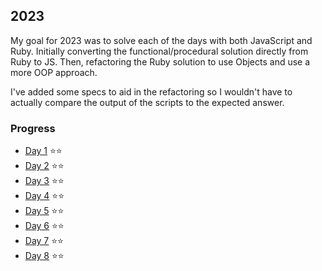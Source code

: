 ## 2023
My goal for 2023 was to solve each of the days with both JavaScript and Ruby. Initially converting the functional/procedural solution directly from Ruby to JS. Then, refactoring the Ruby solution to use Objects and use a more OOP approach.

I've added some specs to aid in the refactoring so I wouldn't have to actually compare the output of the scripts to the expected answer.

### Progress
- [Day 1](https://github.com/tannermares/advent-of-code/tree/main/2023/1) ⭐️⭐️
- [Day 2](https://github.com/tannermares/advent-of-code/tree/main/2023/2) ⭐️⭐️
- [Day 3](https://github.com/tannermares/advent-of-code/tree/main/2023/3) ⭐️⭐️
- [Day 4](https://github.com/tannermares/advent-of-code/tree/main/2023/4) ⭐️⭐️
- [Day 5](https://github.com/tannermares/advent-of-code/tree/main/2023/5) ⭐️⭐️
- [Day 6](https://github.com/tannermares/advent-of-code/tree/main/2023/6) ⭐️⭐️
- [Day 7](https://github.com/tannermares/advent-of-code/tree/main/2023/7) ⭐️⭐️
- [Day 8](https://github.com/tannermares/advent-of-code/tree/main/2023/8) ⭐️⭐️